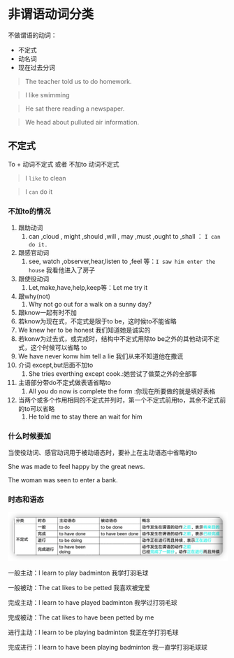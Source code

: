 # 非谓语动词分类

不做谓语的动词：

- 不定式
- 动名词
- 现在过去分词

> The teacher told us to do homework.

> I like swimming

> He sat there reading a newspaper.

> We head about pulluted air information.

## 不定式

To + 动词不定式  或者 不加to 动词不定式

> I `like` to clean

> I `can` do it

### 不加to的情况

1. 跟助动词 
   1. can ,cloud , might ,should ,will , may ,must ,ought to ,shall ： `I can do it.`
2. 跟感官动词
   1. see, watch ,observer,hear,listen to ,feel 等：`I saw him enter the house` 我看他进入了房子
3. 跟使役动词
   1. Let,make,have,help,keep等：Let me try it
4. 跟why(not)
   1. Why not go out for a walk on a sunny day?
5.  跟know一起有时不加
   1. 若know为现在式，不定式是限于to be，这时候to不能省略
   2. We knew her to be honest 我们知道她是诚实的
   3. 若konw为过去式，或完成时，结构中不定式用除to be之外的其他动词不定式，这个时候可以省略 to
   4. We have never konw him tell a lie 我们从来不知道他在撒谎
6. 介词 except,but后面不加to
   1. She tries everthing except cook.:她尝试了做菜之外的全部事
7. 主语部分带do不定式做表语省略to
   1. All you do now is complete the form :你现在所要做的就是填好表格
8. 当两个或多个作用相同的不定式并列时，第一个不定式前用to，其余不定式前的to可以省略
   1. He told me to stay there an wait for him

###  什么时候要加

当使役动词、感官动词用于被动语态时，要补上在主动语态中省略的to

She was made to feel happy by the great news.

The woman was seen to enter a bank.

### 时态和语态

![image-20220511074759112](14.非谓语动词.assets/image-20220511074759112.png)

一般主动：I learn to play badminton 我学打羽毛球

一般被动：The cat likes to be petted 我喜欢被宠爱



完成主动：I learn to have played badminton 我学过打羽毛球

完成被动：The cat likes to have been petted by me 		



进行主动：I learn to be playing badminton 我正在学打羽毛球

完成进行：I learn to have been playing badminton 我一直学打羽毛球球

